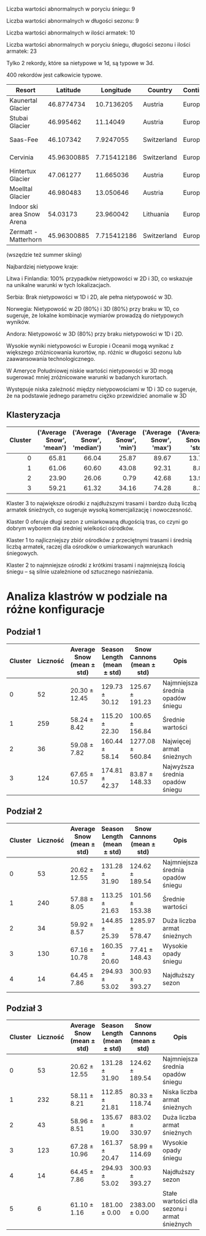 Liczba wartości abnormalnych w poryciu śniegu: 9

Liczba wartości abnormalnych w długości sezonu: 9

Liczba wartości abnormalnych w ilości armatek: 10

Liczba wartości abnormalnych w poryciu śniegu, długości sezonu i ilości armatek: 23

Tylko 2 rekordy, które sa nietypowe w 1d, są typowe w 3d.

400 rekordów jest całkowicie typowe.


|Resort                   |Latitude   |Longitude  |Country    |Continent|Season          |
|-------------------------|-----------|-----------|-----------|------|----------------|
|Kaunertal Glacier        |46.8774734 |10.7136205 |Austria    |Europe|September - June|
|Stubai Glacier           |46.995462  |11.14049   |Austria    |Europe|September - June|
|Saas-Fee                 |46.107342  |7.9247055  |Switzerland|Europe|July - April    |
|Cervinia                 |45.96300885|7.715412186|Switzerland|Europe|Year-round      |
|Hintertux Glacier        |47.061277  |11.665036  |Austria    |Europe|Year-round      |
|Moelltal Glacier         |46.980483  |13.050646  |Austria    |Europe|June - May      |
|Indoor ski area Snow Arena|54.03173   |23.960042  |Lithuania  |Europe|Year-round      |
|Zermatt - Matterhorn     |45.96300885|7.715412186|Switzerland|Europe|Year-round      |
(wszędzie też summer skiing)


Najbardziej nietypowe kraje:

Litwa i Finlandia: 100% przypadków nietypowości w 2D i 3D, co wskazuje na unikalne warunki w tych lokalizacjach.

Serbia: Brak nietypowości w 1D i 2D, ale pełna nietypowość w 3D.

Norwegia: Nietypowość w 2D (80%) i 3D (80%) przy braku w 1D, co sugeruje, że lokalne kombinacje wymiarów prowadzą do nietypowych wyników.

Andora: Nietypowość w 3D (80%) przy braku nietypowości w 1D i 2D.

Wysokie wyniki nietypowości w Europie i Oceanii mogą wynikać z większego zróżnicowania kurortów, np. różnic w długości sezonu lub zaawansowania technologicznego.

W Ameryce Południowej niskie wartości nietypowości w 3D mogą sugerować mniej zróżnicowane warunki w badanych kurortach.

Występuje niska zależność między nietypowościami w 1D i 3D co sugeruje, że na podstawie jednego parametru ciężko przewidzieć anomalie w 3D

## Klasteryzacja

|   Cluster | ('Average Snow', 'mean') | ('Average Snow', 'median') |   ('Average Snow', 'min') |   ('Average Snow', 'max') |   ('Average Snow', 'std') |   ('Average Snow', 'count') |   ('Season Length', 'mean') |   ('Season Length', 'median') |   ('Season Length', 'min') |   ('Season Length', 'max') |   ('Season Length', 'std') |   ('Season Length', 'count') |   ('Snow cannons', 'mean') |   ('Snow cannons', 'median') |   ('Snow cannons', 'min') |   ('Snow cannons', 'max') |   ('Snow cannons', 'std') |   ('Snow cannons', 'count') |
|----------:|-------------------------:|---------------------------:|--------------------------:|--------------------------:|--------------------------:|----------------------------:|----------------------------:|------------------------------:|---------------------------:|---------------------------:|---------------------------:|-----------------------------:|---------------------------:|-----------------------------:|--------------------------:|--------------------------:|--------------------------:|----------------------------:|
|         0 |                    65.81 |                      66.04 |                     25.87 |                     89.67 |                     13.79 |                          54 |                      217.52 |                           182 |                        181 |                        365 |                      54.91 |                           54 |                     132.17 |                          9   |                         0 |                      1060 |                    242.62 |                          54 |
|         1 |                    61.06 |                      60.60 |                     43.08 |                     92.31 |                      8.81 |                         325 |                      124.06 |                           121 |                         30 |                        151 |                      23.54 |                          325 |                     100.82 |                         10   |                         0 |                       747 |                    170.04 |                         325 |
|         2 |                    23.90 |                      26.06 |                      0.79 |                     42.68 |                     13.93 |                          62 |                      121.47 |                           121 |                         30 |                        181 |                      30.15 |                           62 |                     134.03 |                         60.5 |                         0 |                       793 |                    182.26 |                          62 |
|         3 |                    59.21 |                      61.32 |                     34.16 |                     74.28 |                      8.37 |                          30 |                      148.03 |                           151 |                        121 |                        182 |                      25.39 |                           30 |                    1358.87 |                       1074   |                       750 |                      2383 |                    577.96 |                          30 |


Klaster 3 to największe ośrodki z najdłuższymi trasami i bardzo dużą liczbą armatek śnieżnych, co sugeruje wysoką komercjalizację i nowoczesność.

Klaster 0 oferuje długi sezon z umiarkowaną długością tras, co czyni go dobrym wyborem dla średniej wielkości ośrodków.

Klaster 1 to najliczniejszy zbiór ośrodków z przeciętnymi trasami i średnią liczbą armatek, raczej dla ośrodków o umiarkowanych warunkach śniegowych.

Klaster 2 to najmniejsze ośrodki z krótkimi trasami i najmniejszą ilością śniegu – są silnie uzależnione od sztucznego naśnieżania.

# Analiza klastrów w podziale na różne konfiguracje

## Podział 1

| Cluster | Liczność | Average Snow (mean ± std) | Season Length (mean ± std) | Snow Cannons (mean ± std) | Opis |
|---------|---------|--------------------------|----------------------------|--------------------------|------|
| 0       | 52      | 20.30 ± 12.45              | 129.73 ± 30.12               | 125.67 ± 191.23            | Najmniejsza średnia opadów śniegu |
| 1       | 259     | 58.24 ± 8.42               | 115.20 ± 22.30               | 100.65 ± 156.84            | Średnie wartości |
| 2       | 36      | 59.08 ± 7.82               | 160.44 ± 58.14               | 1277.08 ± 560.84           | Najwięcej armat śnieżnych |
| 3       | 124     | 67.65 ± 10.57              | 174.81 ± 42.37               | 83.87 ± 148.33             | Najwyższa średnia opadów śniegu |

## Podział 2

| Cluster | Liczność | Average Snow (mean ± std) | Season Length (mean ± std) | Snow Cannons (mean ± std) | Opis |
|---------|---------|--------------------------|----------------------------|--------------------------|------|
| 0       | 53      | 20.62 ± 12.55              | 131.28 ± 31.90               | 124.62 ± 189.54            | Najmniejsza średnia opadów śniegu |
| 1       | 240     | 57.88 ± 8.05               | 113.25 ± 21.63               | 101.56 ± 153.38            | Średnie wartości |
| 2       | 34      | 59.92 ± 8.57               | 144.85 ± 25.39               | 1285.97 ± 578.47           | Duża liczba armat śnieżnych |
| 3       | 130     | 67.16 ± 10.78              | 160.35 ± 20.60               | 77.41 ± 148.43             | Wysokie opady śniegu |
| 4       | 14      | 64.45 ± 7.86               | 294.93 ± 53.02               | 300.93 ± 393.27            | Najdłuższy sezon |

## Podział 3

| Cluster | Liczność | Average Snow (mean ± std) | Season Length (mean ± std) | Snow Cannons (mean ± std) | Opis |
|---------|---------|--------------------------|----------------------------|--------------------------|------|
| 0       | 53      | 20.62 ± 12.55              | 131.28 ± 31.90               | 124.62 ± 189.54            | Najmniejsza średnia opadów śniegu |
| 1       | 232     | 58.11 ± 8.21               | 112.85 ± 21.81               | 80.33 ± 118.74             | Niska liczba armat śnieżnych |
| 2       | 43      | 58.96 ± 8.51               | 135.67 ± 19.00               | 883.02 ± 330.97            | Duża liczba armat śnieżnych |
| 3       | 123     | 67.28 ± 10.96              | 161.37 ± 20.47               | 58.99 ± 114.69             | Wysokie opady śniegu |
| 4       | 14      | 64.45 ± 7.86               | 294.93 ± 53.02               | 300.93 ± 393.27            | Najdłuższy sezon |
| 5       | 6       | 61.10 ± 1.16               | 181.00 ± 0.00                | 2383.00 ± 0.00             | Stałe wartości dla sezonu i armat śnieżnych |

